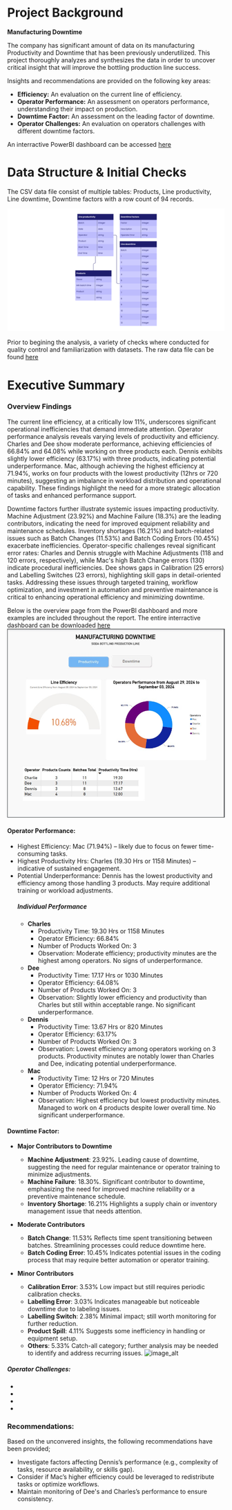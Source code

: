 # Project Background
**Manufacturing Downtime**

The company has significant amount of data on its manufacturing Productivity and Downtime that has been previously underutilized. 
This project thoroughly analyzes and synthesizes the data in order to uncover critical insight that will improve the bottling production line success.

Insights and recommendations are provided on the following key areas:
- **Efficiency:** An evaluation on the current line of efficiency.
- **Operator Performance:** An assessment on operators performance, understanding their impact on production.  
- **Downtime Factor:** An assessment on the leading factor of downtime.
- **Operator Challenges:** An evaluation on operators challenges with different downtime factors.

An interractive PowerBI dashboard can be accessed [here](https://app.powerbi.com/view?r=eyJrIjoiY2E0NjhlODEtOTA2My00Nzc5LTgwN2UtMmU4ZDRlZTUxNTk0IiwidCI6IjJkZTU1ZjVjLWQwMDMtNGQyYS04MjZiLWVhZDJhOWYyYjljZCJ9)

# Data Structure & Initial Checks
The CSV data file consist of multiple tables: Products, Line productivity, Line downtime, Downtime factors with a row count of 94 records.

![image_alt](https://github.com/princeabdul99/soda_bottling_production_line/blob/2c9f2cb52248f81d8c53f1cd8ecce258a0b503b4/manufacturing_downtime-erd.png)

Prior to begining the analysis, a variety of checks where conducted for quality control and familiarization with datasets. The raw data file can be found [here]()

# Executive Summary

### Overview Findings
The current line efficiency, at a critically low 11%, underscores significant operational inefficiencies that demand immediate attention. Operator performance analysis reveals varying levels of productivity and efficiency. Charles and Dee show moderate performance, achieving efficiencies of 66.84% and 64.08% while working on three products each. Dennis exhibits slightly lower efficiency (63.17%) with three products, indicating potential underperformance. Mac, although achieving the highest efficiency at 71.94%, works on four products with the lowest productivity (12hrs or 720 minutes), suggesting an imbalance in workload distribution and operational capability. These findings highlight the need for a more strategic allocation of tasks and enhanced performance support.

Downtime factors further illustrate systemic issues impacting productivity. Machine Adjustment (23.92%) and Machine Failure (18.3%) are the leading contributors, indicating the need for improved equipment reliability and maintenance schedules. Inventory shortages (16.21%) and batch-related issues such as Batch Changes (11.53%) and Batch Coding Errors (10.45%) exacerbate inefficiencies. Operator-specific challenges reveal significant error rates: Charles and Dennis struggle with Machine Adjustments (118 and 120 errors, respectively), while Mac's high Batch Change errors (130) indicate procedural inefficiencies. Dee shows gaps in Calibration (25 errors) and Labelling Switches (23 errors), highlighting skill gaps in detail-oriented tasks. Addressing these issues through targeted training, workflow optimization, and investment in automation and preventive maintenance is critical to enhancing operational efficiency and minimizing downtime.

Below is the overview page from the PowerBI dashboard and more examples are included throughout the report. The entire interractive dashboard can be downloaded [here]()
![image_alt](https://github.com/princeabdul99/soda_bottling_production_line/blob/8594047cfcb302ebd0e9a7a561ffe0023b2ced96/overview.jpg)

#### Operator Performance:
- Highest Efficiency: Mac (71.94%) – likely due to focus on fewer time-consuming tasks.
- Highest Productivity Hrs: Charles (19.30 Hrs or 1158 Minutes) – indicative of sustained engagement.
- Potential Underperformance: Dennis has the lowest productivity and efficiency among those handling 3 products. May require additional training or workload adjustments.
    ##### Individual Performance
    - **Charles**
        - Productivity Time: 19.30 Hrs or 1158 Minutes
        - Operator Efficiency: 66.84%
        - Number of Products Worked On: 3
        - Observation: Moderate efficiency; productivity minutes are the highest among operators. No signs of underperformance.
    - **Dee**
        - Productivity Time: 17.17 Hrs or 1030 Minutes
        - Operator Efficiency: 64.08%
        - Number of Products Worked On: 3
        - Observation: Slightly lower efficiency and productivity than Charles but still within acceptable range. No significant underperformance.
    - **Dennis**
        - Productivity Time: 13.67 Hrs or 820 Minutes
        - Operator Efficiency: 63.17%
        - Number of Products Worked On: 3
        - Observation:  Lowest efficiency among operators working on 3 products. Productivity minutes are notably lower than Charles and Dee, indicating potential underperformance.
    - **Mac**
        - Productivity Time: 12 Hrs or 720 Minutes
        - Operator Efficiency: 71.94%
        - Number of Products Worked On:  4
        - Observation: Highest efficiency but lowest productivity minutes. Managed to work on 4 products despite lower overall time. No significant underperformance.
     
          
#### Downtime Factor:
- **Major Contributors to Downtime**
    - **Machine Adjustment**: 23.92%. Leading cause of downtime, suggesting the need for regular maintenance or operator training to minimize adjustments.
    - **Machine Failure**: 18.30%. Significant contributor to downtime, emphasizing the need for improved machine reliability or a preventive maintenance schedule.
    - **Inventory Shortage**: 16.21% Highlights a supply chain or inventory management issue that needs attention.
      
- **Moderate Contributors**
    - **Batch Change**: 11.53% Reflects time spent transitioning between batches. Streamlining processes could reduce downtime here.
    - **Batch Coding Error**: 10.45% Indicates potential issues in the coding process that may require better automation or operator training.
    
- **Minor Contributors**
    - **Calibration Error**: 3.53% Low impact but still requires periodic calibration checks.
    - **Labelling Error**: 3.03% Indicates manageable but noticeable downtime due to labeling issues.
    - **Labelling Switch**: 2.38% Minimal impact; still worth monitoring for further reduction.
    - **Product Spill**: 4.11% Suggests some inefficiency in handling or equipment setup.
    - **Others**: 5.33% Catch-all category; further analysis may be needed to identify and address recurring issues.
![image_alt]()
##### Operator Challenges:
- 
-
-
-

### Recommendations:
Based on the unconvered insights, the following recommendations have been provided;
- Investigate factors affecting Dennis’s performance (e.g., complexity of tasks, resource availability, or skills gap).
- Consider if Mac’s higher efficiency could be leveraged to redistribute tasks or optimize workflows.
- Maintain monitoring of Dee's and Charles’s performance to ensure consistency.

